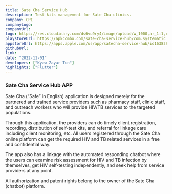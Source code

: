 ```yaml
---
title: Sate Cha Service Hub
description: Test kits management for Sate Cha clinics.
company: CPI
companyLogo:
companyUrl:
logo: https://res.cloudinary.com/ds6vu9ry4/image/upload/w_1000,ar_1:1,c_fill,g_auto,e_art:hokusai/v1722995661/projects/10_mw5fax.png
playstoreUrl: https://apkcombo.com/sate-cha-service-hub/com.systematic.cpi
appstoreUrl: https://apps.apple.com/us/app/satecha-service-hub/id1638288355
githubUrl:
link:
date: "2022-11-01"
developers: ["Kyaw Zayar Tun"]
highlights: ["Flutter"]
---
```


<h3>Sate Cha Service Hub APP</h3>

Sate Cha (“Safe” in English) application is designed merely for the partnered and trained service providers such as pharmacy staff, clinic staff, and outreach workers who will provide HIV/TB services to the targeted populations.

Through this application, the providers can do timely client registration, recording, distribution of self-test kits, and referral for linkage care including client monitoring, etc. All users registered through the Sate Cha online platform can get the required HIV and TB related services in a free and confidential way.

The app also has a linkage with the automated responding chatbot where the users can examine risk assessment for HIV and TB infection by themselves, get HIV self-testing independently, and seek help from service providers at any point.

All authorization and patent rights belong to the owner of the Sate Cha (chatbot) platform.
